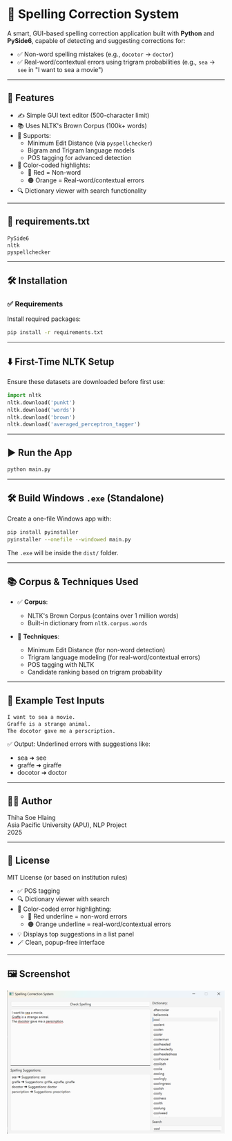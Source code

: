 # 📝 Spelling Correction System

A smart, GUI-based spelling correction application built with **Python** and **PySide6**, capable of detecting and suggesting corrections for:
- ✅ Non-word spelling mistakes (e.g., `docotor` → `doctor`)
- ✅ Real-word/contextual errors using trigram probabilities (e.g., `sea` → `see` in "I want to sea a movie")

---

## 🔧 Features

- ✍️ Simple GUI text editor (500-character limit)
- 📚 Uses NLTK's Brown Corpus (100k+ words)
- 🧠 Supports:
  - Minimum Edit Distance (via `pyspellchecker`)
  - Bigram and Trigram language models
  - POS tagging for advanced detection
- 🎨 Color-coded highlights:
  - 🔴 Red = Non-word
  - 🟠 Orange = Real-word/contextual errors
- 🔍 Dictionary viewer with search functionality

---

## 📂 requirements.txt

```
PySide6
nltk
pyspellchecker
```

---

## 🛠️ Installation

### ✅ Requirements

Install required packages:

```bash
pip install -r requirements.txt
```

---

## ⬇️ First-Time NLTK Setup

Ensure these datasets are downloaded before first use:
```python
import nltk
nltk.download('punkt')
nltk.download('words')
nltk.download('brown')
nltk.download('averaged_perceptron_tagger')
```

---

## ▶️ Run the App

```bash
python main.py
```

---

## 🛠️ Build Windows `.exe` (Standalone)

Create a one-file Windows app with:
```bash
pip install pyinstaller
pyinstaller --onefile --windowed main.py
```

The `.exe` will be inside the `dist/` folder.

---

## 📚 Corpus & Techniques Used

- ✅ **Corpus**:
  - NLTK's Brown Corpus (contains over 1 million words)
  - Built-in dictionary from `nltk.corpus.words`

- 🧠 **Techniques**:
  - Minimum Edit Distance (for non-word detection)
  - Trigram language modeling (for real-word/contextual errors)
  - POS tagging with NLTK
  - Candidate ranking based on trigram probability

---

## 🧪 Example Test Inputs

```
I want to sea a movie.
Graffe is a strange animal.
The docotor gave me a perscription.
```

✅ Output: Underlined errors with suggestions like:
- sea ➜ see
- graffe ➜ giraffe
- docotor ➜ doctor

---

## 👨‍💻 Author

Thiha Soe Hlaing  
Asia Pacific University (APU), NLP Project  
2025

---

## 📜 License

MIT License (or based on institution rules)

  - ✅ POS tagging
- 🔍 Dictionary viewer with search
- 🎨 Color-coded error highlighting:
  - 🔴 Red underline = non-word errors
  - 🟠 Orange underline = real-word/contextual errors
- 💡 Displays top suggestions in a list panel
- 🪄 Clean, popup-free interface

---

## 🖼️ Screenshot

![App Screenshot](screenshot.png)